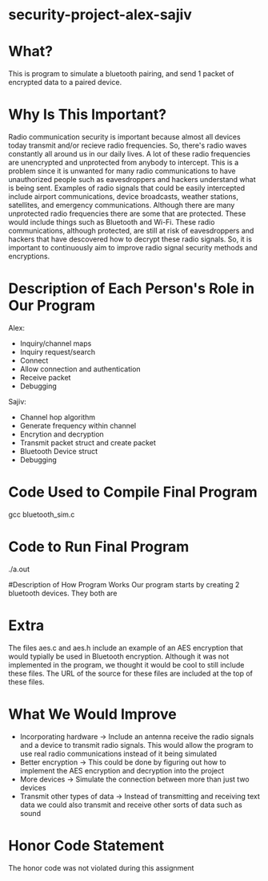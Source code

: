 # security-project-alex-sajiv
# What?
This is program to simulate a bluetooth pairing, and send 1 packet of encrypted data to a paired device.  

# Why Is This Important?
Radio communication security is important because almost all devices today transmit and/or recieve radio frequencies. So, there's radio waves constantly all around us in our daily lives. A lot of these radio frequencies are unencrypted and unprotected from anybody to intercept. This is a problem since it is unwanted for many  radio communications to have unauthorized people such as eavesdroppers and hackers understand what is being sent. Examples of radio signals that could be easily intercepted include airport communications, device broadcasts, weather stations, satellites, and emergency communications. Although there are many unprotected radio frequencies there are some that are protected. These would include things such as Bluetooth and Wi-Fi. These radio communications, although protected, are still at risk of eavesdroppers and hackers that have descovered how to decrypt these radio signals. So, it is important to continuously aim to improve radio signal security methods and encryptions.



# Description of Each Person's Role in Our Program
Alex:  
- Inquiry/channel maps  
- Inquiry request/search  
- Connect  
- Allow connection and authentication  
- Receive packet  
- Debugging  


Sajiv:  
- Channel hop algorithm  
- Generate frequency within channel  
- Encrytion and decryption  
- Transmit packet struct and create packet
- Bluetooth Device struct  
- Debugging  


# Code Used to Compile Final Program

gcc bluetooth_sim.c

# Code to Run Final Program

./a.out


#Description of How Program Works
Our program starts by creating 2 bluetooth devices. They both are 




# Extra
The files aes.c and aes.h include an example of an AES encryption that would typially be used in Bluetooth encryption. Although it was not implemented in the program, we thought it would be cool to still include these files. The URL of the source for these files are included at the top of these files.



# What We Would Improve
- Incorporating hardware  -> Include an antenna receive the radio signals and a device to transmit radio signals. This would allow the program to use real radio communications instead of it being simulated   
- Better encryption -> This could be done by figuring out how to implement the AES encryption and decryption into the project   
- More devices -> Simulate the connection between more than just two devices   
- Transmit other types of data -> Instead of transmitting and receiving text data we could also transmit and receive other sorts of data such as sound   



# Honor Code Statement

The honor code was not violated during this assignment


